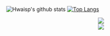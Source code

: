 
![Hwaisp's github stats](https://github-readme-stats.vercel.app/api?username=0x776169&show_icons=true&theme=dracula) [![Top Langs](https://github-readme-stats.vercel.app/api/top-langs/?username=0x776169&layout=compact)](https://github.com/0x776169/github-readme-stats) 

<p align="center">
         <a href="https://twitter.com/0x776169">
         <img src="https://img.shields.io/static/v1?label=Twitter&logo=Twitter&message=Follow%20Me&color=blue">
         </a>
         <br>
         <a href="https://github.com/0x776169">
         <img src="https://img.shields.io/static/v1?label=GitHub&logo=GitHub&logoColor=black&message=Follow%20Me%20I%20follow%20back&color=black">
         </a>
</p>
